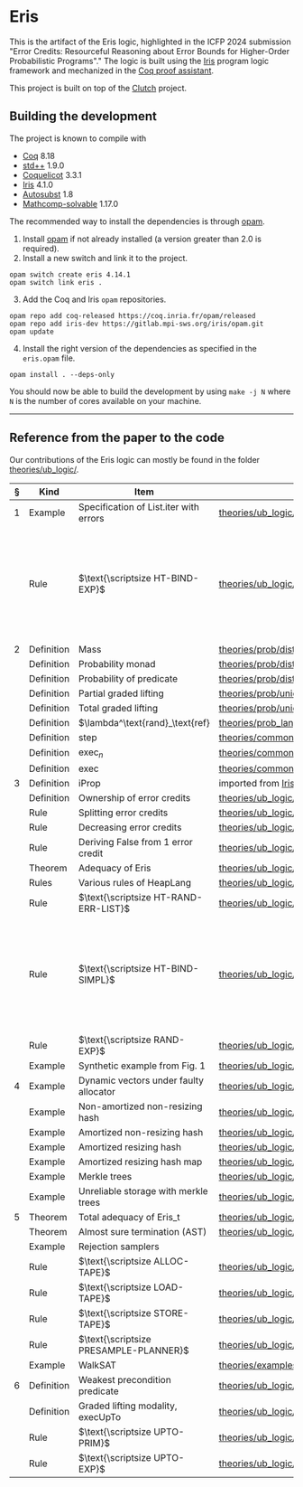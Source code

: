 # Eris

This is the artifact of the Eris logic, highlighted in the ICFP 2024 submission "Error Credits: Resourceful Reasoning about Error Bounds for Higher-Order Probabilistic Programs"."
The logic is built using the [Iris](https://iris-project.org) program logic framework and mechanized in the [Coq proof assistant](https://coq.inria.fr/).

This project is built on top of the [Clutch](https://dl.acm.org/doi/10.1145/3632868) project. 


## Building the development

The project is known to compile with

- [Coq](https://coq.inria.fr/) 8.18
- [std++](https://gitlab.mpi-sws.org/iris/stdpp) 1.9.0
- [Coquelicot](https://gitlab.inria.fr/coquelicot/coquelicot/) 3.3.1
- [Iris](https://gitlab.mpi-sws.org/iris/iris/) 4.1.0
- [Autosubst](https://github.com/coq-community/autosubst) 1.8
- [Mathcomp-solvable](https://github.com/math-comp/math-comp) 1.17.0

The recommended way to install the dependencies is through [opam](https://opam.ocaml.org/doc/Install.html).

1. Install [opam](https://opam.ocaml.org/doc/Install.html) if not already installed (a version greater than 2.0 is required).
2. Install a new switch and link it to the project.
```
opam switch create eris 4.14.1
opam switch link eris .
```
3. Add the Coq and Iris `opam` repositories.
```
opam repo add coq-released https://coq.inria.fr/opam/released
opam repo add iris-dev https://gitlab.mpi-sws.org/iris/opam.git
opam update
```
4. Install the right version of the dependencies as specified in the `eris.opam` file.
```
opam install . --deps-only
```

You should now be able to build the development by using `make -j N` where `N` is the number of cores available on your machine.


--------------------------------------------------------------------------------------


## Reference from the paper to the code

Our contributions of the Eris logic can mostly be found in the folder [theories/ub_logic/](theories/ub_logic/).

| § | Kind       | Item                                   | Coq file                                                  | Name                       | Note                                                                                     |
|---|------------|----------------------------------------|-----------------------------------------------------------|----------------------------|------------------------------------------------------------------------------------------|
| 1 | Example    | Specification of List.iter with errors | [theories/ub_logic/lib/list.v]                            | `wp_list_iter_err1`        |                                                                                          |
|   | Rule       | $\text{\scriptsize HT-BIND-EXP}$       | [theories/ub_logic/ub_weakestpre.v]                       | `ub_wp_bind`               | We present a noraml bind rule, which can be instantiated easily to include error credits |
| 2 | Definition | Mass                                   | [theories/prob/distribution.v]                            | `distr`                    |                                                                                          |
|   | Definition | Probability monad                      | [theories/prob/distribution.v]                            | `dret_id_right`, etc       |                                                                                          |
|   | Definition | Probability of predicate               | [theories/prob/distribution.v]                            | `prob`                     |                                                                                          |
|   | Definition | Partial graded lifting                 | [theories/prob/union_bounds.v]                            | `ub_lift`                  |                                                                                          |
|   | Definition | Total graded lifting                   | [theories/prob/union_bounds.v]                            | `total_ub_lift`            |                                                                                          |
|   | Definition | $\lambda^\text{rand}_\text{ref}        | [theories/prob_lang/lang.v]                               | Whole file                 |                                                                                          |
|   | Definition | step                                   | [theories/common/ectx_language.v]                         | `prim_step`                |                                                                                          |
|   | Definition | $\text{exec}_n$                        | [theories/common/exec.v]                                  | `exec`                     |                                                                                          |
|   | Definition | $\text{exec}$                          | [theories/common/exec.v]                                  | `lim_exec_val`             |                                                                                          |
| 3 | Definition | iProp                                  | imported from [Iris upstream]                             | `iProp`                    |                                                                                          |
|   | Definition | Ownership of error credits             | [theories/ub_logic/error_credits.v]                       | `ec`                       |                                                                                          |
|   | Rule       | Splitting error credits                | [theories/ub_logic/error_credits.v]                       | `ec_split`                 |                                                                                          |
|   | Rule       | Decreasing error credits               | [theories/ub_logic/error_credits.v]                       | `ec_weaken`                |                                                                                          |
|   | Rule       | Deriving False from 1 error credit     | [theories/ub_logic/error_credits.v]                       | `ec_spend`                 |                                                                                          |
|   | Theorem    | Adequacy of Eris                       | [theories/ub_logic/adequacy.v]                            | `wp_union_bound_lim`       |                                                                                          |
|   | Rules      | Various rules of HeapLang              | [theories/ub_logic/primitive_laws.v]                      | `wp_load` etc.             |                                                                                          |
|   | Rule       | $\text{\scriptsize HT-RAND-ERR-LIST}$  | [theories/ub_logic/ub_rules.v]                            | `wp_rand_err_list_nat`     |                                                                                          |
|   | Rule       | $\text{\scriptsize HT-BIND-SIMPL}$     | [theories/ub_logic/ub_weakestpre.v]                       | `ub_wp_bind`               | We present a noraml bind rule, which can be instantiated easily to include error credits |
|   | Rule       | $\text{\scriptsize RAND-EXP}$          | [theories/ub_logic/ub_rules.v]                            | `wp_couple_rand_adv_comp1` |                                                                                          |
|   | Example    | Synthetic example from Fig. 1          | [theories/ub_logic/ub_examples.v]                         | Section `test`             |                                                                                          |
| 4 | Example    | Dynamic vectors under faulty allocator | [theories/ub_logic/dynamic_vec.v]                         |                            |                                                                                          |
|   | Example    | Non-amortized non-resizing hash        | [theories/ub_logic/hash.v]                                | Section `simple_bit_hash`  |                                                                                          |
|   | Example    | Amortized non-resizing hash            | [theories/ub_logic/hash.v]                                | Section `amortized_hash`   |                                                                                          |
|   | Example    | Amortized resizing hash                | [theories/ub_logic/cf_hash.v]                             |                            |                                                                                          |
|   | Example    | Amortized resizing hash map            | [theories/ub_logic/cf_hashmap.v]                          |                            |                                                                                          |
|   | Example    | Merkle trees                           | [theories/ub_logic/merkle/merkle_tree.v]                  |                            |                                                                                          |
|   | Example    | Unreliable storage with merkle trees   | [theories/ub_logic/merkle/unreliable.v]                   |                            |                                                                                          |
| 5 | Theorem    | Total adequacy of Eris_t               | [theories/ub_logic/total_adequacy.v]                      | `twp_total_ub_lift`        |                                                                                          |
|   | Theorem    | Almost sure termination (AST)          | [theories/ub_logic/total_adequacy.v]                      | `twp_total_ub_lift_limit`  |                                                                                          |
|   | Example    | Rejection samplers                     |                                                           |                            |                                                                                          |
|   | Rule       | $\text{\scriptsize ALLOC-TAPE}$        | [theories/ub_logic/primitive_laws.v]                      | `wp_alloc_tape`            |                                                                                          |
|   | Rule       | $\text{\scriptsize LOAD-TAPE}$         | [theories/ub_logic/primitive_laws.v]                      | `wp_rand_tape`             |                                                                                          |
|   | Rule       | $\text{\scriptsize STORE-TAPE}$        | [theories/ub_logic/primitive_laws.v]                      | `wp_presample`             |                                                                                          |
|   | Rule       | $\text{\scriptsize PRESAMPLE-PLANNER}$ | [theories/ub_logic/ub_rules.v]                            | `presample_planner`        |                                                                                          |
|   | Example    | WalkSAT                                | [theories/examples/approximate_samplers/approx_walkSAT.v] |                            |                                                                                          |
| 6 | Definition | Weakest precondition predicate         | [theories/ub_logic/ub_weakestpre.v]                       | `ub_wp_pre`                |                                                                                          |
|   | Definition | Graded lifting modality, execUpTo      | [theories/ub_logic/ub_weakestpre.v]                       | `exec_ub_pre`              |                                                                                          |
|   | Rule       | $\text{\scriptsize UPTO-PRIM}$         | [theories/ub_logic/ub_weakestpre.v]                       | `exec_ub_prim_step`        |                                                                                          |
|   | Rule       | $\text{\scriptsize UPTO-EXP}$          | [theories/ub_logic/ub_weakestpre.v]                       | `exec_ub_adv_comp`         |                                                                                          |
	
	
	
[theories/ub_logic/lib/list.v]: theories/ub_logic/lib/list.v
[theories/ub_logic/ub_weakestpre.v]: theories/ub_logic/ub_weakestpre.v 
[theories/prob/distribution.v]: theories/prob/distribution.v 
[theories/prob/union_bounds.v]: theories/prob/union_bounds.v 
[theories/prob_lang/lang.v]: theories/prob_lang/lang.v
[theories/common/ectx_language.v]: theories/common/ectx_language.v
[theories/common/exec.v]: theories/common/exec.v
[theories/ub_logic/error_credits.v]: theories/ub_logic/error_credits.v
[theories/ub_logic/adequacy.v]: theories/ub_logic/adequacy.v
[theories/ub_logic/primitive_laws.v]: theories/ub_logic/primitive_laws.v
[theories/ub_logic/ub_rules.v]: theories/ub_logic/ub_rules.v
[theories/ub_logic/ub_examples.v]: theories/ub_logic/ub_examples.v
[theories/ub_logic/dynamic_vec.v]: theories/ub_logic/dynamic_vec.v
[theories/ub_logic/hash.v]: theories/ub_logic/hash.v
[theories/ub_logic/cf_hash.v]: theories/ub_logic/cf_hash.v
[theories/ub_logic/cf_hashmap.v]: theories/ub_logic/cf_hashmap.v
[theories/ub_logic/merkle/merkle_tree.v]: theories/ub_logic/merkle/merkle_tree.v
[theories/ub_logic/merkle/unreliable.v]: theories/ub_logic/merkle/unreliable.v
[theories/ub_logic/total_adequacy.v]: theories/ub_logic/total_adequacy.v
[theories/examples/approximate_samplers/approx_walkSAT.v]: theories/examples/approximate_samplers/approx_walkSAT.v




[iris upstream]: https://gitlab.mpi-sws.org/iris/iris/-/blob/master/iris/base_logic/lib/iprop.v
